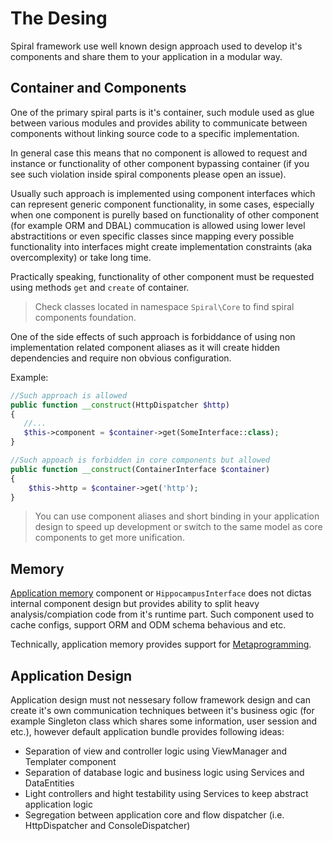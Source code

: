 # The Desing
Spiral framework use well known design approach used to develop it's components and share them to your application in a modular way.

## Container and Components
One of the primary spiral parts is it's container, such module used as glue between various modules and provides ability to communicate between components without linking source code to a specific implementation.

In general case this means that no component is allowed to request and instance or functionality of other component bypassing container (if you see such violation inside spiral components please open an issue).

Usually such approach is implemented using component interfaces which can represent generic component functionality, in some cases, especially when one component is purelly based on functionality of other component (for example ORM and DBAL) commucation is allowed using lower level abstractitions or even specific classes since mapping every possible functionality into interfaces might create implementation constraints (aka overcomplexity) or take long time.

Practically speaking, functionality of other component must be requested using methods `get` and `create` of container.

> Check classes located in namespace `Spiral\Core` to find spiral components foundation.

One of the side effects of such approach is forbiddance of using non implementation related component aliases as it will create hidden dependencies and require non obvious configuration.

Example:

```php
//Such approach is allowed
public function __construct(HttpDispatcher $http)
{
   //...
   $this->component = $container->get(SomeInterface::class);
}
```

```php
//Such appoach is forbidden in core components but allowed
public function __construct(ContainerInterface $container)
{
    $this->http = $container->get('http');
}
```

> You can use component aliases and short binding in your application design to speed up development or switch to the same model as core components to get more unification.

## Memory
[Application memory](memory.md) component or `HippocampusInterface` does not dictas internal component design but provides ability to split heavy analysis/compiation code from it's runtime part. Such component used to cache configs, support ORM and ODM schema behavious and etc.

Technically, application memory provides support for [Metaprogramming](https://en.wikipedia.org/wiki/Metaprogramming).

## Application Design
Application design must not nessesary follow framework design and can create it's own communication techniques between it's business ogic (for example Singleton class which shares some information, user session and etc.), however default application bundle provides following ideas:
  * Separation of view and controller logic using ViewManager and Templater component 
  * Separation of database logic and business logic using Services and DataEntities
  * Light controllers and hight testability using Services to keep abstract application logic
  * Segregation between application core and flow dispatcher (i.e. HttpDispatcher and ConsoleDispatcher)
